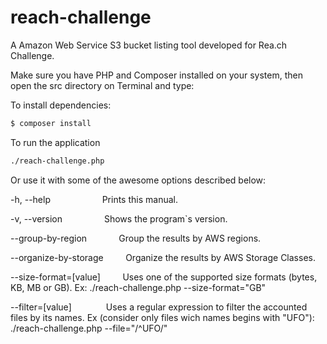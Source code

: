 # reach-challenge

A Amazon Web Service S3 bucket listing tool developed for Rea.ch Challenge.

Make sure you have PHP and Composer installed on your system, then open the src directory on Terminal and type:

To install dependencies:
```sh
$ composer install
```
To run the application
```sh
./reach-challenge.php
```
Or use it with some of the awesome options described below:

-h, --help &nbsp;&nbsp;&nbsp;&nbsp;&nbsp;&nbsp;&nbsp;&nbsp;&nbsp;&nbsp;&nbsp;&nbsp;&nbsp;&nbsp;&nbsp;&nbsp;&nbsp;&nbsp;&nbsp;&nbsp;Prints this manual.

-v, --version&nbsp;&nbsp;&nbsp;&nbsp;&nbsp;&nbsp;&nbsp;&nbsp;&nbsp;&nbsp;&nbsp;&nbsp;&nbsp;&nbsp;&nbsp;&nbsp;&nbsp;Shows the program`s version.

--group-by-region&nbsp;&nbsp;&nbsp;&nbsp;&nbsp;&nbsp;&nbsp;&nbsp;&nbsp;&nbsp;&nbsp;&nbsp;&nbsp;Group the results by AWS regions.

--organize-by-storage&nbsp;&nbsp;&nbsp;&nbsp;&nbsp;&nbsp;&nbsp;&nbsp;&nbsp;Organize the results by AWS Storage Classes.

--size-format=[value]&nbsp;&nbsp;&nbsp;&nbsp;&nbsp;&nbsp;&nbsp;&nbsp;&nbsp;Uses one of the supported size formats (bytes, KB, MB or GB). Ex: ./reach-challenge.php --size-format="GB"

--filter=[value]&nbsp;&nbsp;&nbsp;&nbsp;&nbsp;&nbsp;&nbsp;&nbsp;&nbsp;&nbsp;&nbsp;&nbsp;&nbsp;&nbsp;Uses a regular expression to filter the accounted files by its names. Ex (consider only files wich names begins with "UFO"): ./reach-challenge.php --file="/^UFO/"

